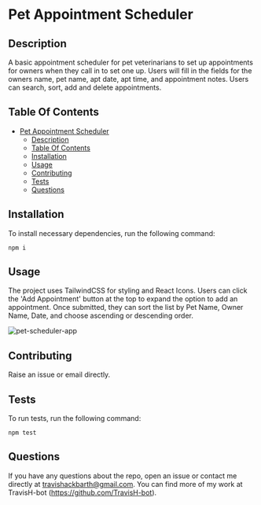 # Pet Appointment Scheduler

## Description
A basic appointment scheduler for pet veterinarians to set up appointments for owners when they call in to set one up. Users will fill in the fields for the owners name, pet name, apt date, apt time, and appointment notes. Users can search, sort, add and delete appointments.

## Table Of Contents

- [Pet Appointment Scheduler](#pet-appointment-scheduler)
  - [Description](#description)
  - [Table Of Contents](#table-of-contents)
  - [Installation](#installation)
  - [Usage](#usage)
  - [Contributing](#contributing)
  - [Tests](#tests)
  - [Questions](#questions)

## Installation 

To install necessary dependencies, run the following command:

```
npm i
```

## Usage
The project uses TailwindCSS for styling and React Icons. Users can click the 'Add Appointment' button at the top to expand the option to add an appointment. Once submitted, they can sort the list by Pet Name, Owner Name, Date, and choose ascending or descending order.

![pet-scheduler-app](https://github.com/TravisH-bot/react-interface/assets/79767820/5b5f0fc4-2df3-457f-8951-14fd90d5ee2a)

## Contributing
Raise an issue or email directly.

## Tests

To run tests, run the following command:

```
npm test
```

## Questions
If you have any questions about the repo, open an issue or contact me directly at travishackbarth@gmail.com. You can find more of my work at TravisH-bot (https://github.com/TravisH-bot).

